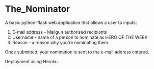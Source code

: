 # The_Nominator

A basic python-flask web application that allows a user to inputs:
1) E-mail address - Mailgun authorised recipients
2) Username - name of a person to nominate as HERO OF THE WEEK
3) Reason - a reason why you're nominating them

Once submitted, your nomination is sent to the e-mail address entered.

Deployment using Heroku.
